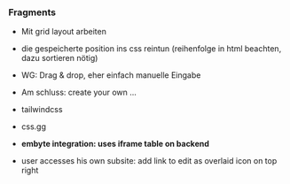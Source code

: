 

### Fragments
- Mit grid layout arbeiten
- die gespeicherte position ins css reintun (reihenfolge in html beachten, dazu sortieren nötig)
- WG: Drag & drop, eher einfach manuelle Eingabe
- Am schluss: create your own ...

- tailwindcss
- css.gg

- **embyte integration: uses iframe table on backend**

- user accesses his own subsite: add link to edit as overlaid icon on top right